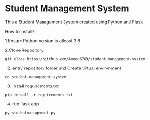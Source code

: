 <h1>Student Management System</h1>
<p>This a Student Management System created using Python and Flask</p>
<p>How to install?</p>
<p>1.Ensure Python version is atleast 3.8</p>
<p>2.Clone Repository</p>

```
git clone https://github.com/Ameen6789/student-management-system
``` 

2. entry repository folder and Create virtual environment

```
cd student-management-system
```

3. Install requirements.txt
```
pip install -r requirements.txt
```

4. run flask app
```
py studentmanagement.py  
```
